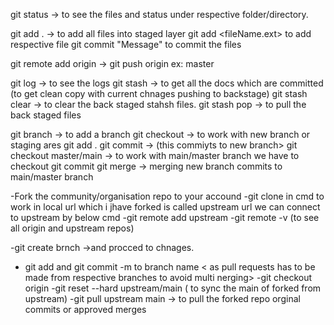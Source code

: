 git status -> to see the files and status under respective folder/directory.

git add . -> to add all files into staged layer
git add <fileName.ext> to add respective file
git commit "Message" to commit the files

git remote add origin -> <GitHub repo path>
git push origin <branch name> ex: master

git log -> to see the logs
git stash -> to get all the docs which are committed (to get clean copy with current chnages pushing to backstage)
git stash clear -> to clear the back staged stahsh files.
git stash pop -> to pull the back staged files

git branch <branchname> -> to add a branch
git checkout <branchName> -> to work with new branch or staging ares
git add .
git commit -> (this commiyts to new branch>
git checkout master/main -> to work with main/master branch we have to checkout
git commit
git merge <branchname> -> merging new branch commits to main/master branch


-Fork the community/organisation repo to your accound
-git clone <oraganisation repo url> in cmd to work in local
url which i jhave forked is called upstream url we can connect to upstream by below cmd
-git remote add upstream <forking repo url>
-git remote -v (to see all origin and upstream repos)



-git create brnch <branch name> ->and procced to chnages.
- git add and git commit -m to branch name < as pull requests has to be made from respective branches to avoid multi nerging>
-git checkout origin
-git reset --hard upstream/main ( to sync the main of forked from upstream)
-git pull upstream main -> to pull the forked repo orginal commits or approved merges
